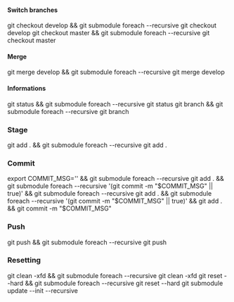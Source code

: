 #### Switch branches
git checkout develop && git submodule foreach --recursive git checkout develop
git checkout master && git submodule foreach --recursive git checkout master

#### Merge
git merge develop && git submodule foreach --recursive git merge develop

#### Informations
git status && git submodule foreach --recursive git status
git branch && git submodule foreach --recursive git branch

### Stage
git add . && git submodule foreach --recursive git add .

### Commit
export COMMIT_MSG='' && git submodule foreach --recursive git add . && git submodule foreach --recursive '(git commit -m "$COMMIT_MSG" || true)' && git submodule foreach --recursive git add . && git submodule foreach --recursive '(git commit -m "$COMMIT_MSG" || true)' && git add . && git commit -m "$COMMIT_MSG"

### Push
git push && git submodule foreach --recursive git push

### Resetting
git clean -xfd && git submodule foreach --recursive git clean -xfd
git reset --hard && git submodule foreach --recursive git reset --hard
git submodule update --init --recursive
